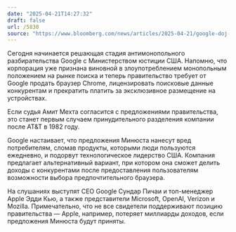 ```yaml
---
date: "2025-04-21T14:27:32"
draft: false
url: /5830
source: "https://www.bloomberg.com/news/articles/2025-04-21/google-doj-go-back-to-court-to-fight-over-search-monopoly-fix?srnd=phx-technology"
---
```


Сегодня начинается решающая стадия антимонопольного разбирательства Google с Министерством юстиции США. Напомню, что корпорация уже признана виновной в злоупотреблением монопольным положением на рынке поиска и теперь правительство требует от Google продать браузер Chrome, лицензировать поисковые данные конкурентам и прекратить платить за эксклюзивное размещение на устройствах.

Если судья Амит Мехта согласится с предложениями правительства, это станет первым случаем принудительного разделения компании после AT&T в 1982 году. 

Google настаивает, что предложения Минюста нанесут вред потребителям, сломав продукты, которыми люди пользуются ежедневно, и подорвут технологическое лидерство США. Компания предлагает альтернативный вариант, при котором она сможет делить доходы с конкурентами после предоставления пользователям возможности выбора предпочтительного браузера.

На слушаниях выступят CEO Google Сундар Пичаи и топ-менеджер Apple Эдди Кью, а также представители Microsoft, OpenAI, Verizon и Mozilla. Примечательно, что не все свидетели поддерживают позицию правительства — Apple, например, потеряет миллиарды доходов, если предложения Минюста будут приняты.